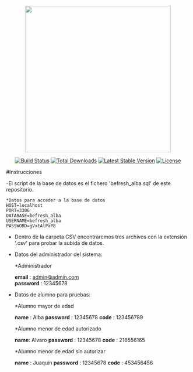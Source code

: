 <p align="center"><img src="https://res.cloudinary.com/dtfbvvkyp/image/upload/v1566331377/laravel-logolockup-cmyk-red.svg" width="400"></p>

<p align="center">
<a href="https://travis-ci.org/laravel/framework"><img src="https://travis-ci.org/laravel/framework.svg" alt="Build Status"></a>
<a href="https://packagist.org/packages/laravel/framework"><img src="https://poser.pugx.org/laravel/framework/d/total.svg" alt="Total Downloads"></a>
<a href="https://packagist.org/packages/laravel/framework"><img src="https://poser.pugx.org/laravel/framework/v/stable.svg" alt="Latest Stable Version"></a>
<a href="https://packagist.org/packages/laravel/framework"><img src="https://poser.pugx.org/laravel/framework/license.svg" alt="License"></a>
</p>

#Instrucciones 

-El script de la base de datos es el fichero 'befresh_alba.sql' de este repositorio.
    
    *Datos para acceder a la base de datos
    HOST=localhost
    PORT=3306
    DATABASE=befresh_alba
    USERNAME=befresh_alba
    PASSWORD=gVxtAlPaP8 
    
- Dentro de la carpeta CSV encontraremos tres archivos con la extensión '.csv' para probar la subida de datos.

- Datos del administrador del sistema:

    *Administrador
    
    <strong>email</strong> : admin@admin.com     
    <strong>password</strong>  : 12345678
    
- Datos de alumno para pruebas:
    
    *Alumno mayor de edad 
    
    <strong>name</strong> : Alba
    <strong>password</strong> : 12345678
    <strong>code</strong> : 123456789
    
    *Alumno menor de edad autorizado
    
    <strong>name</strong>: Alvaro
    <strong>password</strong> : 12345678
    <strong>code</strong> : 216556165
    
    *Alumno menor de edad sin autorizar
    
    <strong>name</strong> : Juaquin
    <strong>password</strong> : 12345678
    <strong>code</strong> : 453456456
